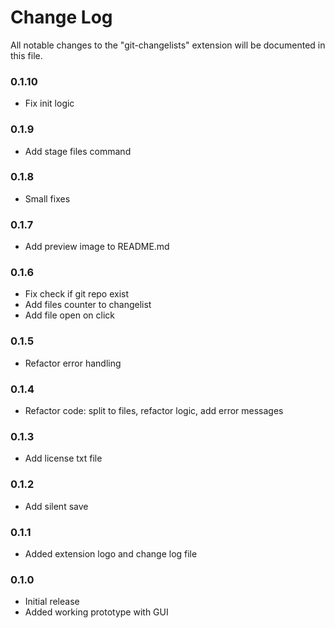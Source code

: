 # Change Log

All notable changes to the "git-changelists" extension will be documented in this file.

### 0.1.10
- Fix init logic

### 0.1.9

- Add stage files command

### 0.1.8

- Small fixes

### 0.1.7

- Add preview image to README.md

### 0.1.6

- Fix check if git repo exist
- Add files counter to changelist
- Add file open on click

### 0.1.5

- Refactor error handling

### 0.1.4

- Refactor code: split to files, refactor logic, add error messages

### 0.1.3

- Add license txt file

### 0.1.2

- Add silent save

### 0.1.1

- Added extension logo and change log file

### 0.1.0

- Initial release
- Added working prototype with GUI
